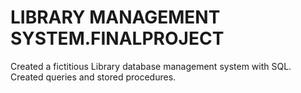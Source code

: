 # LIBRARY MANAGEMENT SYSTEM.FINALPROJECT
Created a fictitious Library database management system with SQL.
Created queries and stored procedures.
